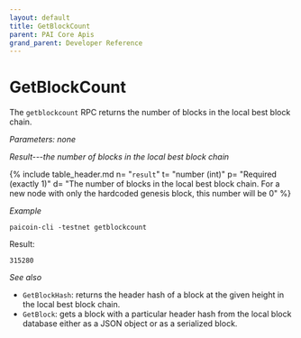 ```yaml
---
layout: default
title: GetBlockCount
parent: PAI Core Apis
grand_parent: Developer Reference
---
```


GetBlockCount
========================

The `getblockcount` RPC returns the number of blocks in the local best block chain.

*Parameters: none*

*Result---the number of blocks in the local best block chain*

{% include table_header.md
  n= "`result`"
  t= "number (int)"
  p= "Required<br>(exactly 1)"
  d= "The number of blocks in the local best block chain.  For a new node with only the hardcoded genesis block, this number will be 0"
%}

*Example*

```
paicoin-cli -testnet getblockcount
```

Result:

```
315280
```

*See also*

* `GetBlockHash`: returns the header hash of a block at the given height in the local best block chain.
* `GetBlock`: gets a block with a particular header hash from the local block database either as a JSON object or as a serialized block.
